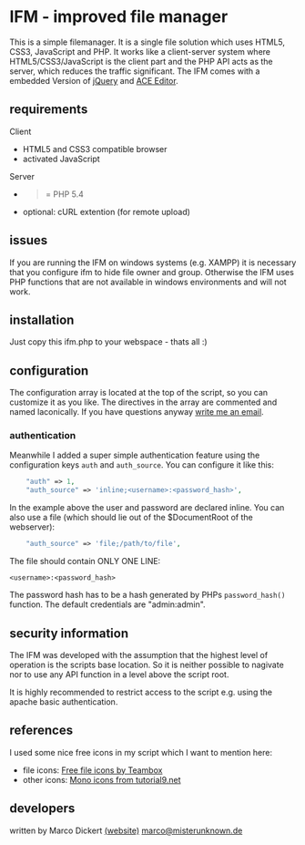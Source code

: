 # IFM - improved file manager
This is a simple filemanager. It is a single file solution which uses HTML5, CSS3, JavaScript and PHP. It works like a client-server system where HTML5/CSS3/JavaScript is the client part and the PHP API acts as the server, which reduces the traffic significant.
The IFM comes with a embedded Version of [jQuery](http://jquery.com) and [ACE Editor](http://ace.c9.io).

## requirements
Client
  * HTML5 and CSS3 compatible browser
  * activated JavaScript

Server
  * >= PHP 5.4
  * optional: cURL extention (for remote upload)

## issues
If you are running the IFM on windows systems (e.g. XAMPP) it is necessary that you configure ifm to hide file owner and group. Otherwise the IFM uses PHP functions that are not available in windows environments and will not work.

## installation
Just copy this ifm.php to your webspace - thats all :)

## configuration
The configuration array is located at the top of the script, so you can customize it as you like. The directives in the array are commented and named laconically. If you have questions anyway [write me an email](mailto:marco@misterunknown.de).
### authentication
Meanwhile I added a super simple authentication feature using the configuration keys `auth` and `auth_source`. You can configure it like this:
```php
    "auth" => 1,
    "auth_source" => 'inline;<username>:<password_hash>',
```
In the example above the user and password are declared inline. You can also use a file (which should lie out of the $DocumentRoot of the webserver):
```php
	"auth_source" => 'file;/path/to/file',
```
The file should contain ONLY ONE LINE:
```
<username>:<password_hash>
```
The password hash has to be a hash generated by PHPs `password_hash()` function. The default credentials are "admin:admin".


## security information
The IFM was developed with the assumption that the highest level of operation is the scripts base location. So it is neither possible to nagivate nor to use any API function in a level above the script root.

It is highly recommended to restrict access to the script e.g. using the apache basic authentication.

## references
I used some nice free icons in my script which I want to mention here:
  * file icons: [Free file icons by Teambox](https://github.com/teambox/Free-file-icons)
  * other icons: [Mono icons from tutorial9.net](http://www.tutorial9.net/downloads/108-mono-icons-huge-set-of-minimal-icons/)

## developers
written by Marco Dickert [(website)](http://misterunknown.de) marco@misterunknown.de
